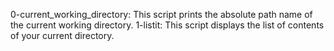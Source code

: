 0-current_working_directory: This script prints the absolute path name of the current working directory.
1-listit: This script displays the list of contents of your current directory.
